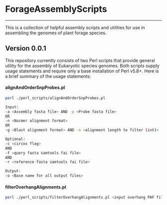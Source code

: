 # ForageAssemblyScripts
---

This is a collection of helpful assembly scripts and utilities for use in assembling the genomes of plant forage species.

## Version 0.0.1

This repository currently consists of two Perl scripts that provide general utility for the assembly of Eukaryotic species genomes. Both scripts supply usage statements and require only a base installation of Perl v5.8+. Here is a brief summary of the usage statements:

#### alignAndOrderSnpProbes.pl

```bash
perl ./perl_scripts/alignAndOrderSnpProbes.pl

Input:
-a <Assembly fasta file> AND -p <Probe fasta file>
OR
-n <Nucmer alignment format>
OR
-g <Blast alignment format> AND -m <alignment length to filter (int)>

Optional:
-c <circos flag>
AND
-f <query fasta samtools fai file>
AND
-r <reference fasta samtools fai file>

Output:
-o <Base name for all output files>
```

#### filterOverhangAlignments.pl

```bash
perl ./perl_scripts/filterOverhangAlignments.pl <input overhang PAF file> <the original full PAF file> <output file name>
```
